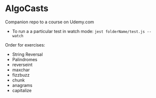 # AlgoCasts

Companion repo to a course on Udemy.com

- To run a a particular test in watch mode:
`jest folderName/test.js --watch`

Order for exercises:

- String Reversal
- Palindromes
- reverseint
- maxchar
- fizzbuzz
- chunk
- anagrams
- capitalize
 